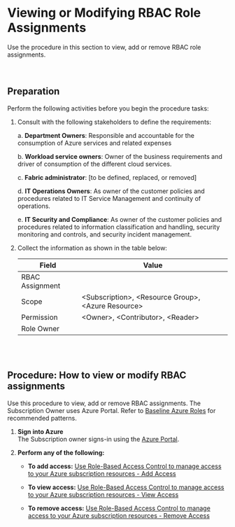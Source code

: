 # Viewing or Modifying RBAC Role Assignments
Use the procedure in this section to view, add or remove RBAC role assignments.   
<br />
<br />
 
## Preparation 
Perform the following activities before you begin the procedure tasks:  

1. Consult with the following stakeholders to define the requirements:

   a. **Department Owners**:  Responsible and accountable for the consumption of Azure services and related 
expenses 

   b. **Workload service owners**: Owner of the business requirements and driver of consumption of the 
different cloud services. 

   c. **Fabric administrator**: [to be defined, replaced, or removed] 

   d. **IT Operations Owners**: As owner of the customer policies and procedures related to IT Service 
Management and continuity of operations. 

   e. **IT Security and Compliance**: As owner of the customer policies and procedures related to information 
classification and handling, security monitoring and controls, and security incident management. 

2. Collect the information as shown in the table below:

    | __Field__ | __Value__ |
    |------------------------------|----------------------------|
    | RBAC Assignment    | |
    | Scope | \<Subscription\>, \<Resource Group\>, \<Azure Resource\> |
    | Permission | \<Owner\>, \<Contributor\>, \<Reader\> |
    | Role Owner | |
<br />
<br /> 

## Procedure:  How to view or modify RBAC assignments 
Use this procedure to view, add or remove RBAC assignments. The Subscription Owner uses Azure Portal. Refer to 
[Baseline Azure Roles](https://github.com/alvarovitta/Enrollment-and-Subscription/blob/master/6.0-Using-Role-based-Access-Control.md)  for recommended patterns. 

1. **Sign into Azure**  
   The Subscription owner signs-in using the [Azure Portal](https://ea.azure.com).

2. **Perform any of the following:**  
   - **To add access:** [Use Role-Based Access Control to manage access to your Azure subscription resources - 
Add Access](https://docs.microsoft.com/en-us/azure/role-based-access-control/role-assignments-portal?toc=%252fazure%252factive-directory%252ftoc.json#add-access)  

   - **To view access:** [Use Role-Based Access Control to manage access to your Azure subscription 
resources - View Access](https://docs.microsoft.com/en-us/azure/role-based-access-control/role-assignments-portal?toc=%252fazure%252factive-directory%252ftoc.json#view-access)  
   - **To remove access:** [Use Role-Based Access Control to manage access to your Azure subscription 
resources - Remove Access](https://docs.microsoft.com/en-us/azure/role-based-access-control/role-assignments-portal?toc=%252fazure%252factive-directory%252ftoc.json#remove-access) 
